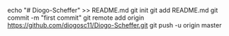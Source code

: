 echo "# Diogo-Scheffer" >> README.md
git init
git add README.md
git commit -m "first commit"
git remote add origin https://github.com/diogosc11/Diogo-Scheffer.git
git push -u origin master
